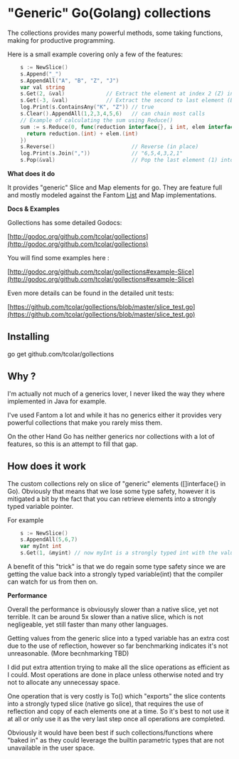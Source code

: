 "Generic" Go(Golang) collections
=================================

The collections provides many powerful methods, some taking functions, making for productive programming.

Here is a small example covering only a few of the features:

```go
    s := NewSlice()
    s.Append("_")
    s.AppendAll("A", "B", "Z", "J")
    var val string
    s.Get(2, &val)             // Extract the element at index 2 (Z) into val (string)
    s.Get(-3, &val)            // Extract the second to last element (B) into val
    log.Print(s.ContainsAny("K", "Z")) // true
    s.Clear().AppendAll(1,2,3,4,5,6)   // can chain most calls
    // Example of calculating the sum using Reduce()
    sum := s.Reduce(0, func(reduction interface{}, i int, elem interface{}) interface{} {
      return reduction.(int) + elem.(int)
    })
    s.Reverse()                        // Reverse (in place)
    log.Print(s.Join(","))             // "6,5,4,3,2,1"
    s.Pop(&val)                        // Pop the last element (1) into val
```

**What does it do**

It provides "generic" Slice and Map elements for go.
They are feature full and mostly modeled against the Fantom [List](http://fantom.org/doc/sys/List.html) and Map implementations.

**Docs & Examples**

Gollections has some detailed Godocs:

[http://godoc.org/github.com/tcolar/gollections](http://godoc.org/github.com/tcolar/gollections)

You will find some examples here :

[http://godoc.org/github.com/tcolar/gollections#example-Slice](http://godoc.org/github.com/tcolar/gollections#example-Slice)

Even more details can be found in the detailed unit tests:

[https://github.com/tcolar/gollections/blob/master/slice_test.go](https://github.com/tcolar/gollections/blob/master/slice_test.go)

Installing
----------
go get github.com/tcolar/gollections

Why ?
----
I'm actually not much of a generics lover, I never liked the way they where implemented in Java for example.

I've used Fantom a lot and while it has no generics either it provides very powerful collections that make you rarely miss them.

On the other Hand Go has neither generics nor collections with a lot of features, so this is an attempt to fill that gap.

How does it work
----------------

The custom collections rely on slice of "generic" elements ([]interface{} in Go).
Obviously that means that we lose some type safety, however it is mitigated a bit by
the fact that you can retrieve elements into a strongly typed variable pointer.

For example
```Go
    s := NewSlice()
    s.AppendAll(5,6,7)
    var myInt int
    s.Get(1, &myint) // now myInt is a strongly typed int with the value 6
```

A benefit of this "trick" is that we do regain some type safety since we are getting the
value back into a strongly typed variable(int) that the compiler can watch for us from then on.

**Performance**

Overall the performance is obviousyly slower than a native slice, yet not terrible.
It can be around 5x slower than a native slice, which is not negligeable, yet still faster than many other languages.

Getting values from the generic slice into a typed variable has an extra cost due to the use of reflection,
however so far benchmarking indicates it's not unreasonable. (More becnhmarking TBD)

I did put extra attention trying to make all the slice operations as efficient as I could.
Most operations are done in place unless otherwise noted and try not to allocate any unnecessay space.

One operation that is very costly is To() which "exports" the slice contents into a strongly typed slice
(native go slice), that requires the use of reflection and copy of each elements one at a time.
So it's best to not use it at all or only use it as the very last step once all operations are completed.

Obviously it would have been best if such collections/functions where "baked in" as they could leverage the builtin
parametric types that are not unavailable in the user space.





